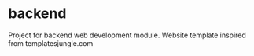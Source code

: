 # backend
Project for backend web development module. Website template inspired from templatesjungle.com

